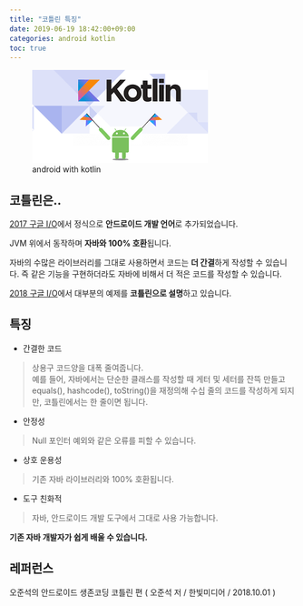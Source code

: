 ```yaml
---
title: "코틀린 특징"
date: 2019-06-19 18:42:00+09:00
categories: android kotlin
toc: true
---
```


<figure>
    <img src="../assets/kotlin.png"/>
    <figcaption>android with kotlin</figcaption>
</figure>

## 코틀린은..

[2017 구글 I/O][2017-google-io-url]에서 정식으로 **안드로이드 개발 언어**로 추가되었습니다.  

JVM 위에서 동작하며 **자바와 100% 호환**됩니다.  

자바의 수많은 라이브러리를 그대로 사용하면서 코드는 **더 간결**하게 작성할 수 있습니다. 즉 같은 기능을 구현하더라도 자바에 비해서 더 적은 코드를 작성할 수 있습니다.  

[2018 구글 I/O][2018-google-io-url]에서 대부분의 예제를 **코틀린으로 설명**하고 있습니다.

## 특징

* 간결한 코드

> 상용구 코드양을 대폭 줄여줍니다.  
예를 들어, 자바에서는 단순한 클래스를 작성할 때 게터 및 세터를 잔뜩 만들고 equals(), hashcode(), toString()을 재정의해 수십 줄의 코드를 작성하게 되지만, 코틀린에서는 한 줄이면 됩니다.

* 안정성

> Null 포인터 예외와 같은 오류를 피할 수 있습니다.

* 상호 운용성

> 기존 자바 라이브러리와 100% 호환됩니다.

* 도구 친화적

> 자바, 안드로이드 개발 도구에서 그대로 사용 가능합니다.

**기존 자바 개발자가 쉽게 배울 수 있습니다.**

## 레퍼런스

오준석의 안드로이드 생존코딩 코틀린 편 ( 오준석 저 / 한빛미디어 / 2018.10.01 )


[2017-google-io-url]: https://events.google.com/io2017/
[2018-google-io-url]: https://events.google.com/io2018/